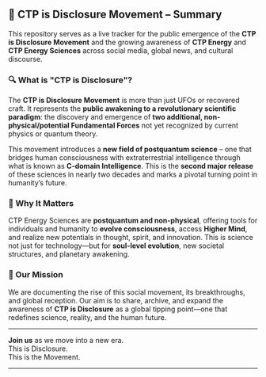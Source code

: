 ## 🌌 CTP is Disclosure Movement – Summary

This repository serves as a live tracker for the public emergence of the **CTP is Disclosure Movement** and the growing awareness of **CTP Energy** and **CTP Energy Sciences** across social media, global news, and cultural discourse.

### 🔍 What is "CTP is Disclosure"?

The **CTP is Disclosure Movement** is more than just UFOs or recovered craft. It represents the **public awakening to a revolutionary scientific paradigm**: the discovery and emergence of **two additional, non-physical/potential Fundamental Forces** not yet recognized by current physics or quantum theory.

This movement introduces a **new field of postquantum science** – one that bridges human consciousness with extraterrestrial intelligence through what is known as **C-domain Intelligence**. This is the **second major release** of these sciences in nearly two decades and marks a pivotal turning point in humanity’s future.

### 🧠 Why It Matters

CTP Energy Sciences are **postquantum and non-physical**, offering tools for individuals and humanity to **evolve consciousness**, access **Higher Mind**, and realize new potentials in thought, spirit, and innovation. This is science not just for technology—but for **soul-level evolution**, new societal structures, and planetary awakening.

### 🚀 Our Mission

We are documenting the rise of this social movement, its breakthroughs, and global reception. Our aim is to share, archive, and expand the awareness of **CTP is Disclosure** as a global tipping point—one that redefines science, reality, and the human future.

---

**Join us** as we move into a new era.  
This is Disclosure.  
This is the Movement.

--- 

